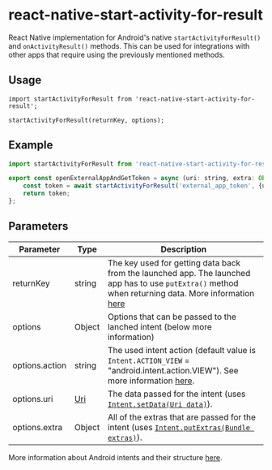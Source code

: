 # react-native-start-activity-for-result

React Native implementation for Android's native `startActivityForResult()` and `onActivityResult()` methods. This can be used for integrations with other apps that require using the previously mentioned methods.


##  Usage

```
import startActivityForResult from 'react-native-start-activity-for-result';

startActivityForResult(returnKey, options);
```

## Example

```javascript
import startActivityForResult from 'react-native-start-activity-for-result';

export const openExternalAppAndGetToken = async (uri: string, extra: Object) => {
    const token = await startActivityForResult('external_app_token', {uri, extra});
    return token;
};
```

## Parameters

| Parameter         | Type          | Description       |
| ----------------- | ------------- | ----------------- |
| returnKey         | string        | The key used for getting data back from the launched app. The launched app has to use `putExtra()` method when returning data. More information [here](https://developer.android.com/reference/android/content/Intent#putExtra(java.lang.String,%20android.os.Parcelable)) |
| options           | Object        | Options that can be passed to the lanched intent (below more information) |
| options.action    | string        | The used intent action (default value is `Intent.ACTION_VIEW` = "android.intent.action.VIEW"). See more information [here](https://developer.android.com/reference/android/content/Intent#standard-activity-actions). |
| options.uri       | [Uri](https://developer.android.com/reference/android/net/Uri) | The data passed for the intent (uses [`Intent.setData(Uri data)`](https://developer.android.com/reference/android/content/Intent#setData(android.net.Uri))). |
| options.extra     | Object        | All of the extras that are passed for the intent (uses [`Intent.putExtras(Bundle extras)`](https://developer.android.com/reference/android/content/Intent#putExtras(android.os.Bundle))). |

More information about Android intents and their structure [here](https://developer.android.com/reference/android/content/Intent#intent-structure).